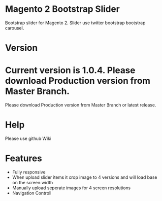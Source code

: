 # Magento 2 Bootstrap Slider

Bootstrap slider for Magento 2. 
Slider use twitter bootstrap bootstrap carousel.

# Version
Current version is 1.0.4. Please download Production version from Master Branch.
=======
Please download Production version from Master Branch or latest release.


# Help
Please use github Wiki


# Features

* Fully responsive
* When upload slider items it crop image to 4 versions and will load base on the screen width
* Manually upload seperate images for 4 screen resolutions
* Navigation Controll



